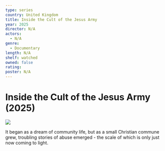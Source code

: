 ```yaml
---
type: series
country: United Kingdom
title: Inside the Cult of the Jesus Army
year: 2025
director: N/A
actors:
  - N/A
genre:
  - Documentary
length: N/A
shelf: watched
owned: false
rating:
poster: N/A
---
```


# Inside the Cult of the Jesus Army (2025)

![](N/A)

It began as a dream of community life, but as a small Christian commune grew, troubling stories of abuse emerged - the scale of which is only just now coming to light.